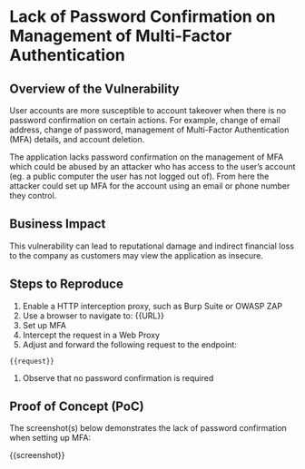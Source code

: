 # Lack of Password Confirmation on Management of Multi-Factor Authentication

## Overview of the Vulnerability

User accounts are more susceptible to account takeover when there is no password confirmation on certain actions. For example, change of email address, change of password, management of Multi-Factor Authentication (MFA) details, and account deletion.

The application lacks password confirmation on the management of MFA which could be abused by an attacker who has access to the user’s account (eg. a public computer the user has not logged out of). From here the attacker could set up MFA for the account using an email or phone number they control.

## Business Impact

This vulnerability can lead to reputational damage and indirect financial loss to the company as customers may view the application as insecure.

## Steps to Reproduce

1. Enable a HTTP interception proxy, such as Burp Suite or OWASP ZAP
1. Use a browser to navigate to: {{URL}}
1. Set up MFA
1. Intercept the request in a Web Proxy
1. Adjust and forward the following request to the endpoint:

```HTTP
{{request}}
```

1. Observe that no password confirmation is required

## Proof of Concept (PoC)

The screenshot(s) below demonstrates the lack of password confirmation when setting up MFA:

{{screenshot}}
